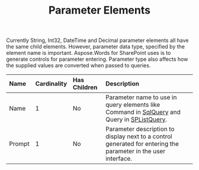 ﻿---
title: Parameter Elements
description: "This page describes Parameter element meaning and structure which may be used while configuring Aspose.Words for SharePoint reports."
type: docs
weight: 220
url: /sharepoint/parameter-elements/
---

Currently String, Int32, DateTime and Decimal parameter elements all have the same child elements. However, parameter data type, specified by the element name is important. Aspose.Words for SharePoint uses is to generate controls for parameter entering. Parameter type also affects how the supplied values are converted when passed to queries.

|Name|Cardinality|Has Children|Description|
| :- | :- | :- | :- |
|Name|1|No|Parameter name to use in query elements like Command in [SqlQuery](/words/sharepoint/sqlquery-element/) and Query in [SPListQuery](/words/sharepoint/splistquery-element/).|
|Prompt|1|No|Parameter description to display next to a control generated for entering the parameter in the user interface.|
